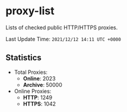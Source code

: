# proxy-list  
Lists of checked public HTTP/HTTPS proxies.    

Last Update Time: `2021/12/12 14:11 UTC +0000`  
## Statistics  
- Total Proxies:  
  - **Online**: 2023  
  - **Archive**: 50000  
- Online Proxies:  
  - **HTTP**: 1249  
  - **HTTPS**: 1042  
